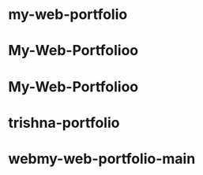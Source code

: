 # my-web-portfolio
# My-Web-Portfolioo
# My-Web-Portfolioo
# trishna-portfolio
# webmy-web-portfolio-main
